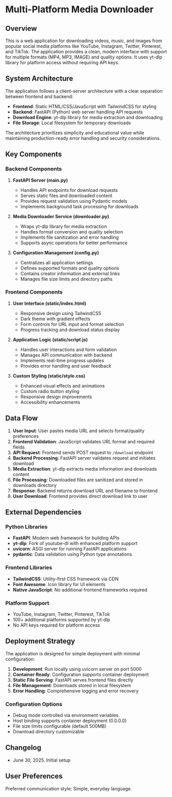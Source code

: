 # Multi-Platform Media Downloader

## Overview

This is a web application for downloading videos, music, and images from popular social media platforms like YouTube, Instagram, Twitter, Pinterest, and TikTok. The application provides a clean, modern interface with support for multiple formats (MP4, MP3, IMAGE) and quality options. It uses yt-dlp library for platform access without requiring API keys.

## System Architecture

The application follows a client-server architecture with a clear separation between frontend and backend:

- **Frontend**: Static HTML/CSS/JavaScript with TailwindCSS for styling
- **Backend**: FastAPI (Python) web server handling API requests
- **Download Engine**: yt-dlp library for media extraction and downloading
- **File Storage**: Local filesystem for temporary downloads

The architecture prioritizes simplicity and educational value while maintaining production-ready error handling and security considerations.

## Key Components

### Backend Components

1. **FastAPI Server (main.py)**
   - Handles API endpoints for download requests
   - Serves static files and downloaded content
   - Provides request validation using Pydantic models
   - Implements background task processing for downloads

2. **Media Downloader Service (downloader.py)**
   - Wraps yt-dlp library for media extraction
   - Handles format conversion and quality selection
   - Implements file sanitization and error handling
   - Supports async operations for better performance

3. **Configuration Management (config.py)**
   - Centralizes all application settings
   - Defines supported formats and quality options
   - Contains creator information and external links
   - Manages file size limits and directory paths

### Frontend Components

1. **User Interface (static/index.html)**
   - Responsive design using TailwindCSS
   - Dark theme with gradient effects
   - Form controls for URL input and format selection
   - Progress tracking and download status display

2. **Application Logic (static/script.js)**
   - Handles user interactions and form validation
   - Manages API communication with backend
   - Implements real-time progress updates
   - Provides error handling and user feedback

3. **Custom Styling (static/style.css)**
   - Enhanced visual effects and animations
   - Custom radio button styling
   - Responsive design improvements
   - Accessibility enhancements

## Data Flow

1. **User Input**: User pastes media URL and selects format/quality preferences
2. **Frontend Validation**: JavaScript validates URL format and required fields
3. **API Request**: Frontend sends POST request to `/download` endpoint
4. **Backend Processing**: FastAPI server validates request and initiates download
5. **Media Extraction**: yt-dlp extracts media information and downloads content
6. **File Processing**: Downloaded files are sanitized and stored in downloads directory
7. **Response**: Backend returns download URL and filename to frontend
8. **User Download**: Frontend provides direct download link to user

## External Dependencies

### Python Libraries
- **FastAPI**: Modern web framework for building APIs
- **yt-dlp**: Fork of youtube-dl with enhanced platform support
- **uvicorn**: ASGI server for running FastAPI applications
- **pydantic**: Data validation using Python type annotations

### Frontend Libraries
- **TailwindCSS**: Utility-first CSS framework via CDN
- **Font Awesome**: Icon library for UI elements
- **Native JavaScript**: No additional frontend frameworks required

### Platform Support
- YouTube, Instagram, Twitter, Pinterest, TikTok
- 100+ additional platforms supported by yt-dlp
- No API keys required for platform access

## Deployment Strategy

The application is designed for simple deployment with minimal configuration:

1. **Development**: Run locally using uvicorn server on port 5000
2. **Container Ready**: Configuration supports container deployment
3. **Static File Serving**: FastAPI serves frontend files directly
4. **File Management**: Downloads stored in local filesystem
5. **Error Handling**: Comprehensive logging and error recovery

### Configuration Options
- Debug mode controlled via environment variables
- Host binding supports container deployment (0.0.0.0)
- File size limits configurable (default 500MB)
- Download directory customizable

## Changelog
- June 30, 2025. Initial setup

## User Preferences

Preferred communication style: Simple, everyday language.